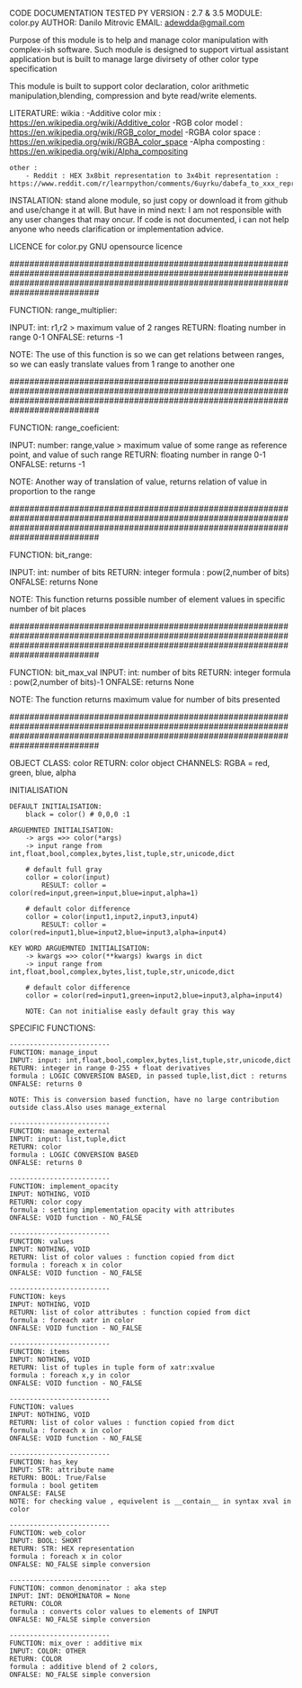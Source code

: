 CODE DOCUMENTATION
TESTED PY VERSION : 2.7 & 3.5
MODULE: color.py
AUTHOR: Danilo Mitrovic
EMAIL: adewdda@gmail.com 



Purpose of this module is to help and manage color manipulation with complex-ish software. Such module is designed to support virtual assistant application but is built to manage large divirsety of other color type specification

This module is built to support color declaration, color arithmetic manipulation,blending, compression and byte read/write elements. 

LITERATURE:
    wikia :
        -Additive color mix : https://en.wikipedia.org/wiki/Additive_color
        -RGB color model    : https://en.wikipedia.org/wiki/RGB_color_model
        -RGBA color space   : https://en.wikipedia.org/wiki/RGBA_color_space
        -Alpha composting   : https://en.wikipedia.org/wiki/Alpha_compositing
        
    other :
        - Reddit : HEX 3x8bit representation to 3x4bit representation : https://www.reddit.com/r/learnpython/comments/6uyrku/dabefa_to_xxx_representation_hex_color_code/

INSTALATION:
    stand alone module, so just copy or download it from github and use/change it at will. But have in mind next: I am not responsible with any user changes that may oncur. If code is not documented, i can not help anyone who needs clarification or implementation advice.

LICENCE for color.py
GNU opensource licence

##########################################################################################################################################################################################

FUNCTION: range_multiplier:

INPUT: int: r1,r2 > maximum value of 2 ranges
RETURN: floating number in range 0-1
ONFALSE: returns -1

NOTE: The use of this function is so we can get relations between ranges, so we can easly translate values from 1 range to another one

##########################################################################################################################################################################################

FUNCTION: range_coeficient:

INPUT: number: range,value > maximum value of some range as reference point, and value of such range
RETURN: floating number in range 0-1
ONFALSE: returns -1

NOTE: Another way of translation of value, returns relation of value in proportion to the range

##########################################################################################################################################################################################

FUNCTION: bit_range:

INPUT: int: number of bits
RETURN: integer
formula : pow(2,number of bits)
ONFALSE: returns None

NOTE: This function returns possible number of element values in specific number of bit places

##########################################################################################################################################################################################

FUNCTION: bit_max_val
INPUT: int: number of bits
RETURN: integer
formula : pow(2,number of bits)-1
ONFALSE: returns None

NOTE: The function returns maximum value for number of bits presented

##########################################################################################################################################################################################

OBJECT CLASS: color
RETURN: color object
CHANNELS: RGBA = red, green, blue, alpha

INITIALISATION

    DEFAULT INITIALISATION:
        black = color() # 0,0,0 :1
        
    ARGUEMNTED INITIALISATION:
        -> args =>> color(*args)
        -> input range from int,float,bool,complex,bytes,list,tuple,str,unicode,dict
       
        # default full gray
        collor = color(input) 
            RESULT: collor = color(red=input,green=input,blue=input,alpha=1)
        
        # default color difference
        collor = color(input1,input2,input3,input4)
            RESULT: collor = color(red=input1,blue=input2,blue=input3,alpha=input4)

    KEY WORD ARGUEMNTED INITIALISATION:
        -> kwargs =>> color(**kwargs) kwargs in dict
        -> input range from int,float,bool,complex,bytes,list,tuple,str,unicode,dict
        
        # default color difference
        collor = color(red=input1,green=input2,blue=input3,alpha=input4)
        
        NOTE: Can not initialise easly default gray this way

SPECIFIC FUNCTIONS:
    
    -------------------------
    FUNCTION: manage_input
    INPUT: input: int,float,bool,complex,bytes,list,tuple,str,unicode,dict
    RETURN: integer in range 0-255 + float derivatives
    formula : LOGIC CONVERSION BASED, in passed tuple,list,dict : returns 
    ONFALSE: returns 0

    NOTE: This is conversion based function, have no large contribution outside class.Also uses manage_external
    
    -------------------------
    FUNCTION: manage_external
    INPUT: input: list,tuple,dict
    RETURN: color
    formula : LOGIC CONVERSION BASED
    ONFALSE: returns 0
        
    -------------------------
    FUNCTION: implement_opacity
    INPUT: NOTHING, VOID
    RETURN: color copy
    formula : setting implementation opacity with attributes
    ONFALSE: VOID function - NO_FALSE
        
    -------------------------
    FUNCTION: values
    INPUT: NOTHING, VOID
    RETURN: list of color values : function copied from dict 
    formula : foreach x in color
    ONFALSE: VOID function - NO_FALSE
        
    -------------------------
    FUNCTION: keys
    INPUT: NOTHING, VOID
    RETURN: list of color attributes : function copied from dict 
    formula : foreach xatr in color
    ONFALSE: VOID function - NO_FALSE
        
    -------------------------
    FUNCTION: items
    INPUT: NOTHING, VOID
    RETURN: list of tuples in tuple form of xatr:xvalue
    formula : foreach x,y in color
    ONFALSE: VOID function - NO_FALSE
        
    -------------------------
    FUNCTION: values
    INPUT: NOTHING, VOID
    RETURN: list of color values : function copied from dict 
    formula : foreach x in color
    ONFALSE: VOID function - NO_FALSE
    
    -------------------------
    FUNCTION: has_key
    INPUT: STR: attribute name
    RETURN: BOOL: True/False
    formula : bool getitem
    ONFALSE: FALSE
    NOTE: for checking value , equivelent is __contain__ in syntax xval in color
        
    -------------------------
    FUNCTION: web_color
    INPUT: BOOL: SHORT
    RETURN: STR: HEX representation
    formula : foreach x in color
    ONFALSE: NO_FALSE simple conversion
          
    -------------------------
    FUNCTION: common_denominator : aka step
    INPUT: INT: DENOMINATOR = None
    RETURN: COLOR
    formula : converts color values to elements of INPUT
    ONFALSE: NO_FALSE simple conversion  
          
    -------------------------
    FUNCTION: mix_over : additive mix
    INPUT: COLOR: OTHER
    RETURN: COLOR
    formula : additive blend of 2 colors, 
    ONFALSE: NO_FALSE simple conversion  

    
    
